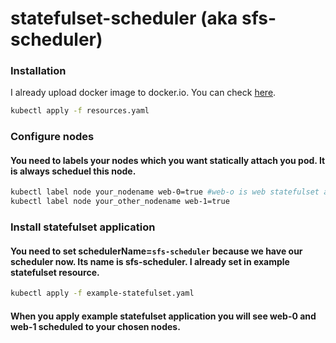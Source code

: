 # statefulset-scheduler (aka sfs-scheduler)

### Installation

I already upload docker image to docker.io. You can check [here](https://hub.docker.com/repository/docker/onuryartasi/sfs-scheduler).
```bash
kubectl apply -f resources.yaml
```

### Configure nodes

#### You need to labels your nodes which you want statically attach you pod. It is always scheduel this node.
```bash
kubectl label node your_nodename web-0=true #web-o is web statefulset application. You can see example in repository.
kubectl label node your_other_nodename web-1=true
```

### Install statefulset application

#### You need to set schedulerName=`sfs-scheduler` because we have our scheduler now. Its name is sfs-scheduler. I already set in example statefulset resource.
```bash
kubectl apply -f example-statefulset.yaml
```

#### When you apply example statefulset application you will see web-0 and web-1 scheduled to your chosen nodes. 
